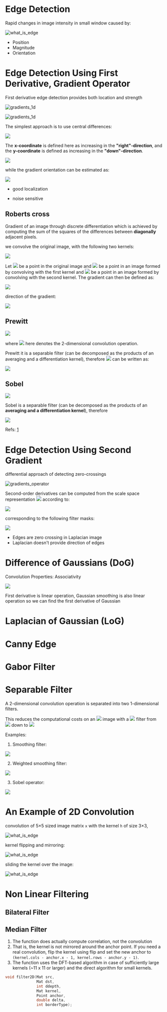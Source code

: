 <style>body {text-align: left}</style>
<div style="text-align: left">

# Edge Detection
Rapid changes in image intensity in small window caused by:


![what_is_edge](images/what_is_edge.jpg)



- Position
- Magnitude
- Orientation

# Edge Detection Using First Derivative, Gradient Operator

First derivative edge detection provides both location and strength

![gradients_1d](images/gradients_1d.jpg)

<!-- 
![gradients_operator](images/gradients_operator.jpg)
-->
![gradients_1d](images/edge.jpg)



The simplest approach is to use central differences:


<img src="https://latex.codecogs.com/svg.latex?
{\displaystyle {\begin{aligned}L_{x}(x,y)&=-{\frac {1}{2}}L(x-1,y)+0\cdot L(x,y)+{\frac {1}{2}}\cdot L(x+1,y)\\[8pt]L_{y}(x,y)&=-{\frac {1}{2}}L(x,y-1)+0\cdot L(x,y)+{\frac {1}{2}}\cdot L(x,y+1),\end{aligned}}}" />

The **x-coordinate** is defined here as increasing in the **"right"-direction**, and the **y-coordinate** is defined as increasing in the **"down"-direction**.

<img src="https://latex.codecogs.com/svg.latex?|\nabla L|={\sqrt {L_{x}^{2}+L_{y}^{2}}}" />


while the gradient orientation can be estimated as:

<img src="https://latex.codecogs.com/svg.latex?{\displaystyle \theta =\operatorname {atan2} (L_{y},L_{x}).}" />

- good localization

- noise sensitive


## Roberts cross
Gradient of an image through discrete differentiation which is achieved by computing the sum of the squares of the differences between **diagonally** adjacent pixels.

we convolve the original image, with the following two kernels:


<img src="https://latex.codecogs.com/svg.latex?{\displaystyle {\begin{bmatrix}+1&0\\0&-1\\\end{bmatrix}}\quad {\mbox{and}}\quad {\begin{bmatrix}0&+1\\-1&0\\\end{bmatrix}}.}{" />


<!-- 
<img src="https://latex.codecogs.com/svg.latex?" />
-->


Let 
<img src="https://latex.codecogs.com/svg.latex?{\displaystyle I(x,y)}" /> 
be a point in the original image and 
<img src="https://latex.codecogs.com/svg.latex?{\displaystyle G_{x}(x,y)}" /> 
be a point in an image formed by convolving with the first kernel and 
<img src="https://latex.codecogs.com/svg.latex?{\displaystyle G_{y}(x,y)}" />
 be a point in an image formed by convolving with the second kernel. The gradient can then be defined as:

<img src="https://latex.codecogs.com/svg.latex?{\displaystyle \nabla I(x,y)=G(x,y)={\sqrt {G_{x}^{2}+G_{y}^{2}}}.}" />


direction of the gradient:

<img src="https://latex.codecogs.com/svg.latex?{\displaystyle \Theta (x,y)=\arctan {\left({\frac {G_{y}(x,y)}{G_{x}(x,y)}}\right)}-{\frac {3\pi }{4}}.}" />




## Prewitt

<img src="https://latex.codecogs.com/svg.latex?{\displaystyle \mathbf {G_{x}} ={\begin{bmatrix}+1&0&-1\\+1&0&-1\\+1&0&-1\end{bmatrix}}*\mathbf {A} \quad {\mbox{and}}\quad \mathbf {G_{y}} ={\begin{bmatrix}+1&+1&+1\\0&0&0\\-1&-1&-1\end{bmatrix}}*\mathbf {A} }" />

where  <img src="https://latex.codecogs.com/svg.latex?{\displaystyle *}" /> here denotes the 2-dimensional convolution operation.

Prewitt it is a separable filter (can be decomposed as the products of an averaging and a differentiation kernel), therefore <img src="https://latex.codecogs.com/svg.latex?{\displaystyle \mathbf {G_{x}} }" /> can be written as:

<img src="https://latex.codecogs.com/svg.latex?{\displaystyle {\begin{bmatrix}+1&0&-1\\+1&0&-1\\+1&0&-1\end{bmatrix}}={\begin{bmatrix}1\\1\\1\end{bmatrix}}{\begin{bmatrix}+1&0&-1\end{bmatrix}}}"/>


## Sobel

<img src="https://latex.codecogs.com/svg.latex?
{\displaystyle \mathbf {G} _{x}={\begin{bmatrix}+1&0&-1\\+2&0&-2\\+1&0&-1\end{bmatrix}}*\mathbf {A} \quad {\mbox{and}}\quad \mathbf {G} _{y}={\begin{bmatrix}+1&+2&+1\\0&0&0\\-1&-2&-1\end{bmatrix}}*\mathbf {A} }"/>

Sobel is a separable filter (can be decomposed as the products of an **averaging and a differentiation kernel**), therefore


<img src="https://latex.codecogs.com/svg.latex?
{\displaystyle \mathbf {G} _{x}={\begin{bmatrix}1\\2\\1\end{bmatrix}}*\left({\begin{bmatrix}+1&0&-1\end{bmatrix}}*\mathbf {A} \right)\quad {\mbox{and}}\quad \mathbf {G} _{y}={\begin{bmatrix}+1\\0\\-1\end{bmatrix}}*\left({\begin{bmatrix}1&2&1\end{bmatrix}}*\mathbf {A} \right)}"/>


Refs: [1](https://www.youtube.com/watch?v=G8yp6f9V_6c)

# Edge Detection Using Second Gradient
differential approach of detecting zero-crossings

![gradients_operator](images/laplacian.jpg)

Second-order derivatives can be computed from the scale space representation <img src="https://latex.codecogs.com/svg.latex?{\displaystyle L}"/> according to:


<img src="https://latex.codecogs.com/svg.latex?
{\displaystyle {\begin{aligned}L_{xx}(x,y)&=L(x-1,y)-2L(x,y)+L(x+1,y),\\[6pt]L_{yy}(x,y)&=L(x,y-1)-2L(x,y)+L(x,y+1).\end{aligned}}}"/>

corresponding to the following filter masks:

<img src="https://latex.codecogs.com/svg.latex?{\displaystyle L_{xx}={\begin{bmatrix}1&-2&1\end{bmatrix}}L\quad {\text{and}}\quad {\text{and}}\quad L_{yy}={\begin{bmatrix}1\\-2\\1\end{bmatrix}}L.}"/>


- Edges are zero crossing in Laplacian image
- Laplacian doesn't provide direction of edges

# Difference of Gaussians (DoG) 
Convolution Properties: Associativity

<img src="https://latex.codecogs.com/svg.latex?{\displaystyle f*(g*h)=(f*g)*h}" /> 


First derivative is linear operation, Gaussian smoothing is also linear operation so we can find the first derivative of Gaussian 

# Laplacian of Gaussian (LoG)

# Canny Edge

# Gabor Filter


# Separable Filter

A 2-dimensional convolution operation is separated into two 1-dimensional filters. 

 This reduces the computational costs on an <img src="https://latex.codecogs.com/svg.latex?{\displaystyle N\times M}" />  image with a
 <img src="https://latex.codecogs.com/svg.latex?{\displaystyle m\times n}" /> filter from  <img src="https://latex.codecogs.com/svg.latex?{\displaystyle {\mathcal {O}}(M\cdot N\cdot m\cdot n)}" /> down to <img src="https://latex.codecogs.com/svg.latex?{\displaystyle {\mathcal {O}}(M\cdot N\cdot (m+n))}" />
   

Examples:

1. Smoothing filter:

<img src="https://latex.codecogs.com/svg.latex?{\displaystyle {\frac {1}{3}}{\begin{bmatrix}1\\1\\1\end{bmatrix}}*{\frac {1}{3}}{\begin{bmatrix}1&1&1\end{bmatrix}}={\frac {1}{9}}{\begin{bmatrix}1&1&1\\1&1&1\\1&1&1\end{bmatrix}}}" />

2. Weighted smoothing filter:

<img src="https://latex.codecogs.com/svg.latex?{\frac {1}{4}}{\begin{bmatrix}1\\2\\1\end{bmatrix}}*{\frac {1}{4}}{\begin{bmatrix}1&2&1\end{bmatrix}}={\frac {1}{16}}{\begin{bmatrix}1&2&1\\2&4&2\\1&2&1\end{bmatrix}}" />


3. Sobel operator:

<img src="https://latex.codecogs.com/svg.latex?{\displaystyle {\begin{bmatrix}1\\2\\1\end{bmatrix}}*{\begin{bmatrix}1&0&-1\end{bmatrix}}={\begin{bmatrix}1&0&-1\\2&0&-2\\1&0&-1\end{bmatrix}}}" />



# An Example of 2D Convolution
convolution of 5×5 sized image matrix `x` with the kernel `h` of size 3×3, 

![what_is_edge](images/Fig1_2D_Conv.jpg)


kernel flipping and mirroring:

![what_is_edge](images/Fig2_2D_Conv.jpg)


sliding the kernel over the image:

![what_is_edge](images/2D_Convolution_Animation.gif)


# Non Linear Filtering

## Bilateral Filter
## Median Filter



1. The function does actually compute correlation, not the convolution
2. That is, the kernel is not mirrored around the anchor point. If you need a real convolution, flip the kernel using flip and set the new anchor to `(kernel.cols - anchor.x - 1, kernel.rows - anchor.y - 1)`.
3. The function uses the DFT-based algorithm in case of sufficiently large kernels (~11 x 11 or larger) and the direct algorithm for small kernels.



```cpp
void filter2D(Mat src,
              Mat dst,
              int ddepth,
              Mat kernel,
              Point anchor,
              double delta,
              int borderType);
```

</div>
